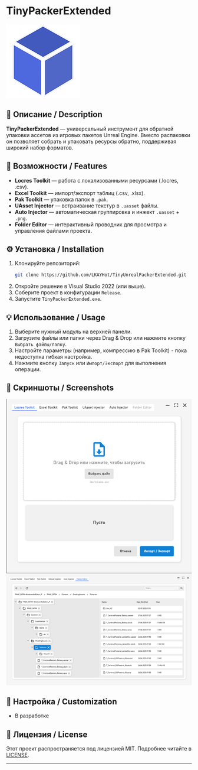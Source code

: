 # TinyPackerExtended

![TinyPackerExtended](TinyUnrealPackerExtended/Screenshots/logo.png)

## 📖 Описание / Description

**TinyPackerExtended** — универсальный инструмент для обратной упаковки ассетов из игровых пакетов Unreal Engine. Вместо распаковки он позволяет собрать и упаковать ресурсы обратно, поддерживая широкий набор форматов.

## 🚀 Возможности / Features

- **Locres Toolkit** — работа с локализованными ресурсами (.locres, .csv).
- **Excel Toolkit** — импорт/экспорт таблиц (.csv, .xlsx).
- **Pak Toolkit** — упаковка папок в `.pak`.
- **UAsset Injector** — встраивание текстур в `.uasset` файлы.
- **Auto Injector** — автоматическая группировка и инжект `.uasset` + `.png`.
- **Folder Editor** — интерактивный проводник для просмотра и управления файлами проекта.

## ⚙️ Установка / Installation

1. Клонируйте репозиторий:
   ```bash
   git clone https://github.com/LKAYHot/TinyUnrealPackerExtended.git
   ```
2. Откройте решение в Visual Studio 2022 (или выше).
3. Соберите проект в конфигурации `Release`.
4. Запустите `TinyPackerExtended.exe`.

## 💡 Использование / Usage

1. Выберите нужный модуль на верхней панели.
2. Загрузите файлы или папки через Drag & Drop или нажмите кнопку `Выбрать файлы/папку`.
3. Настройте параметры (например, компрессию в Pak Toolkit) - пока недоступна гибкая настройка.
4. Нажмите кнопку `Запуск` или `Импорт/Экспорт` для выполнения операции.

## 📸 Скриншоты / Screenshots

![Главное окно](TinyUnrealPackerExtended/Screenshots/main.png)
![Folder Editor](TinyUnrealPackerExtended/Screenshots/folder-editor.png)

## 🔧 Настройка / Customization

- В разработке

## 📜 Лицензия / License

Этот проект распространяется под лицензией MIT. Подробнее читайте в [LICENSE](LICENSE).

---
